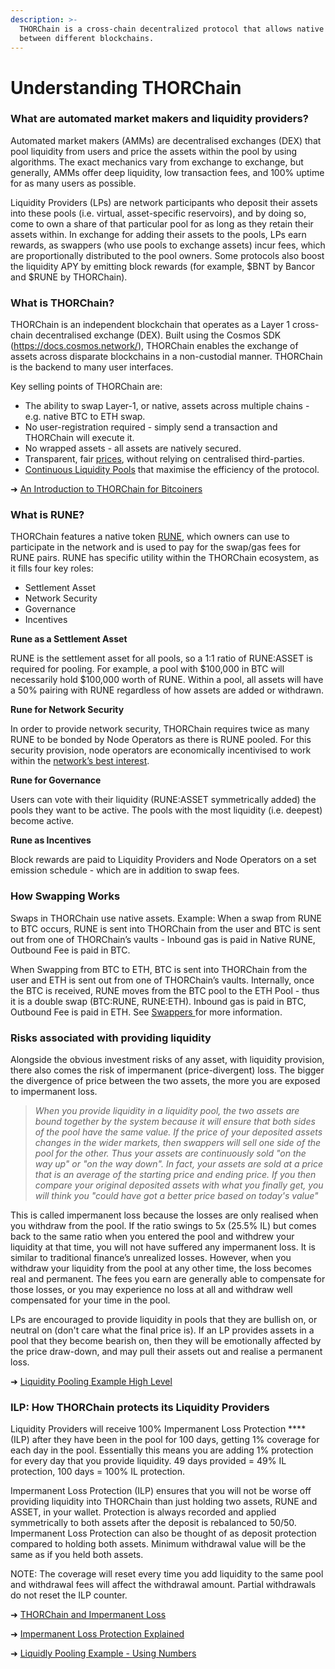 ```yaml
---
description: >-
  THORChain is a cross-chain decentralized protocol that allows native swaps
  between different blockchains.
---
```


# Understanding THORChain

### What are automated market makers and liquidity providers?

Automated market makers (AMMs) are decentralised exchanges (DEX) that pool liquidity from users and price the assets within the pool by using algorithms. The exact mechanics vary from exchange to exchange, but generally, AMMs offer deep liquidity, low transaction fees, and 100% uptime for as many users as possible.

Liquidity Providers (LPs) are network participants who deposit their assets into these pools (i.e. virtual, asset-specific reservoirs), and by doing so, come to own a share of that particular pool for as long as they retain their assets within. In exchange for adding their assets to the pools, LPs earn rewards, as swappers (who use pools to exchange assets) incur fees, which are proportionally distributed to the pool owners. Some protocols also boost the liquidity APY by emitting block rewards (for example, $BNT by Bancor and $RUNE by THORChain).

### What is THORChain?

THORChain is an independent blockchain that operates as a Layer 1 cross-chain decentralised exchange (DEX). Built using the Cosmos SDK (https://docs.cosmos.network/), THORChain enables the exchange of assets across disparate blockchains in a non-custodial manner. THORChain is the backend to many user interfaces.

Key selling points of THORChain are:&#x20;

* The ability to swap Layer-1, or native, assets across multiple chains - e.g. native BTC to ETH swap.&#x20;
* No user-registration required - simply send a transaction and THORChain will execute it.&#x20;
* No wrapped assets - all assets are natively secured.&#x20;
* Transparent, fair [prices](../how-it-works/prices.md), without relying on centralised third-parties.&#x20;
* [Continuous Liquidity Pools](../thorchain-finance/continuous-liquidity-pools.md#benefits-of-the-clp-model) that maximise the efficiency of the protocol.

➜ [An Introduction to THORChain for Bitcoiners](https://erikvoorhees.medium.com/an-introduction-to-thorchain-for-bitcoiners-3f621bf0028e)

### What is RUNE?

THORChain features a native token [RUNE](../rune.md), which owners can use to participate in the network and is used to pay for the swap/gas fees for RUNE pairs. RUNE has specific utility within the THORChain ecosystem, as it fills four key roles:&#x20;

* Settlement Asset
* Network Security&#x20;
* Governance
* Incentives

**Rune as a Settlement Asset**&#x20;

RUNE is the settlement asset for all pools, so a 1:1 ratio of RUNE:ASSET is required for pooling. For example, a pool with $100,000 in BTC will necessarily hold $100,000 worth of RUNE. Within a pool, all assets will have a 50% pairing with RUNE regardless of how assets are added or withdrawn.

**Rune for Network Security**

In order to provide network security, THORChain requires twice as many RUNE to be bonded by Node Operators as there is RUNE pooled. For this security provision, node operators are economically incentivised to work within the [network’s best interest](../thornodes/overview.md#risk-of-running-a-node).

**Rune for Governance**

Users can vote with their liquidity (RUNE:ASSET symmetrically added) the pools they want to be active. The pools with the most liquidity (i.e. deepest) become active.

**Rune as Incentives**&#x20;

Block rewards are paid to Liquidity Providers and Node Operators on a set emission schedule - which are in addition to swap fees.

### **How Swapping Works**

Swaps in THORChain use native assets. Example: When a swap from RUNE to BTC occurs, RUNE is sent into THORChain from the user and BTC is sent out from one of THORChain’s vaults - Inbound gas is paid in Native RUNE, Outbound Fee is paid in BTC.

When Swapping from BTC to ETH, BTC is sent into THORChain from the user and ETH is sent out from one of THORChain’s vaults. Internally, once the BTC is received, RUNE moves from the BTC pool to the ETH Pool - thus it is a double swap (BTC:RUNE, RUNE:ETH). Inbound gas is paid in BTC, Outbound Fee is paid in ETH. See [Swappers ](../roles/swapping.md#how-swaps-work)for more information.&#x20;

### Risks associated with providing liquidity

Alongside the obvious investment risks of any asset, with liquidity provision, there also comes the risk of impermanent (price-divergent) loss. The bigger the divergence of price between the two assets, the more you are exposed to impermanent loss.

> _When you provide liquidity in a liquidity pool, the two assets are bound together by the system because it will ensure that both sides of the pool have the same value._ _If the price of your deposited assets changes in the wider markets, then swappers will sell one side of the pool for the other. Thus your assets are continuously sold "on the way up" or "on the way down". In fact, your assets are sold at a price that is an average of the starting price and ending price. If you then compare your original deposited assets with what you finally get, you will think you "could have got a better price based on today's value"_

This is called impermanent loss because the losses are only realised when you withdraw from the pool. If the ratio swings to 5x (25.5% IL) but comes back to the same ratio when you entered the pool and withdrew your liquidity at that time, you will not have suffered any impermanent loss. It is similar to traditional finance’s unrealized losses. However, when you withdraw your liquidity from the pool at any other time, the loss becomes real and permanent. The fees you earn are generally able to compensate for those losses, or you may experience no loss at all and withdraw well compensated for your time in the pool.

LPs are encouraged to provide liquidity in pools that they are bullish on, or neutral on (don't care what the final price is). If an LP provides assets in a pool that they become bearish on, then they will be emotionally affected by the price draw-down, and may pull their assets out and realise a permanent loss.

➜ [Liquidity Pooling Example High Level](https://www.youtube.com/watch?v=Kzt9SAQRvUQ)

### ILP: How THORChain protects its Liquidity Providers

Liquidity Providers will receive 100% Impermanent Loss Protection **** (ILP) after they have been in the pool for 100 days, getting 1% coverage for each day in the pool. Essentially this means you are adding 1% protection for every day that you provide liquidity. 49 days provided = 49% IL protection, 100 days = 100% IL protection.

Impermanent Loss Protection (ILP) ensures that you will not be worse off providing liquidity into THORChain than just holding two assets, RUNE and ASSET, in your wallet. Protection is always recorded and applied symmetrically to both assets after the deposit is rebalanced to 50/50. Impermanent Loss Protection can also be thought of as deposit protection compared to holding both assets. Minimum withdrawal value will be the same as if you held both assets.

NOTE: The coverage will reset every time you add liquidity to the same pool and withdrawal fees will affect the withdrawal amount. Partial withdrawals do not reset the ILP counter.

➜ [THORChain and Impermanent Loss](https://thorchain.medium.com/thorchains-immunity-to-impermanent-loss-8265a59066a4)

➜ [Impermanent Loss Protection Explained](https://youtu.be/yce7OJ\_z57g)

➜ [Liquidly Pooling Example - Using Numbers](https://www.youtube.com/watch?v=C8cYaugKSFw)
